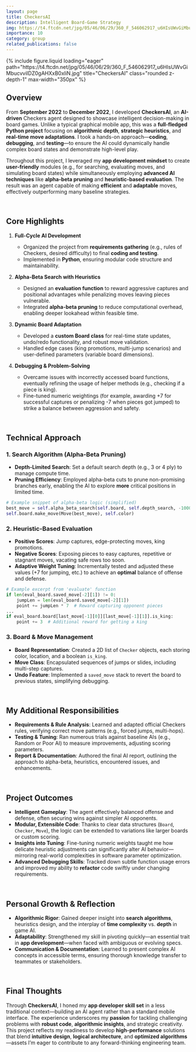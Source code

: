 ```yaml
---
layout: page
title: CheckersAI
description: Intelligent Board-Game Strategy
img: https://t4.ftcdn.net/jpg/05/46/06/29/360_F_546062917_u6HIsUWvGiMbucvviIDZ0gAHXxB0xliN.jpg
importance: 10
category: group
related_publications: false
---
```


<div class="row">
  <div class="col-sm mt-3 mt-md-0 text-center">
    {% include figure.liquid
       loading="eager"
       path="https://t4.ftcdn.net/jpg/05/46/06/29/360_F_546062917_u6HIsUWvGiMbucvviIDZ0gAHXxB0xliN.jpg"
       title="CheckersAI"
       class="rounded z-depth-1"
       max-width="350px"
    %}
  </div>
</div>

## Overview

From **September 2022** to **December 2022**, I developed **CheckersAI**, an **AI-driven** Checkers agent designed to showcase intelligent decision-making in board games. Unlike a typical graphical mobile app, this was a **full-fledged Python project** focusing on **algorithmic depth**, **strategic heuristics**, and **real-time move adaptations**. I took a hands-on approach—**coding**, **debugging**, and **testing**—to ensure the AI could dynamically handle complex board states and demonstrate high-level play.

Throughout this project, I leveraged my **app development mindset** to create **user-friendly** modules (e.g., for searching, evaluating moves, and simulating board states) while simultaneously employing **advanced AI techniques** like **alpha-beta pruning** and **heuristic-based evaluation**. The result was an agent capable of making **efficient** and **adaptable** moves, effectively outperforming many baseline strategies.

<br>

## Core Highlights

1. **Full-Cycle AI Development**

   - Organized the project from **requirements gathering** (e.g., rules of Checkers, desired difficulty) to final **coding and testing**.
   - Implemented in **Python**, ensuring modular code structure and maintainability.

2. **Alpha-Beta Search with Heuristics**

   - Designed an **evaluation function** to reward aggressive captures and positional advantages while penalizing moves leaving pieces vulnerable.
   - Integrated **alpha-beta pruning** to reduce computational overhead, enabling deeper lookahead within feasible time.

3. **Dynamic Board Adaptation**

   - Developed a **custom Board class** for real-time state updates, undo/redo functionality, and robust move validation.
   - Handled edge cases (king promotions, multi-jump scenarios) and user-defined parameters (variable board dimensions).

4. **Debugging & Problem-Solving**
   - Overcame issues with incorrectly accessed board functions, eventually refining the usage of helper methods (e.g., checking if a piece is king).
   - Fine-tuned numeric weightings (for example, awarding +7 for successful captures or penalizing -7 when pieces got jumped) to strike a balance between aggression and safety.

<br>

## Technical Approach

### 1. Search Algorithm (Alpha-Beta Pruning)

- **Depth-Limited Search**: Set a default search depth (e.g., 3 or 4 ply) to manage compute time.
- **Pruning Efficiency**: Employed alpha-beta cuts to prune non-promising branches early, enabling the AI to explore **more** critical positions in limited time.

```python
# Example snippet of alpha-beta logic (simplified)
best_move = self.alpha_beta_search(self.board, self.depth_search, -100000, 100000, 0)
self.board.make_move(Move(best_move), self.color)
```

### 2. Heuristic-Based Evaluation

- **Positive Scores**: Jump captures, edge-protecting moves, king promotions.
- **Negative Scores**: Exposing pieces to easy captures, repetitive or stagnant moves, vacating safe rows too soon.
- **Adaptive Weight Tuning**: Incrementally tested and adjusted these values (+7 for jumping, etc.) to achieve an **optimal** balance of offense and defense.

```python
# Example excerpt from 'evaluate' function
if len(eval_board.saved_move[-2][1]) != 0:
    jumpLen = len(eval_board.saved_move[-2][1])
    point += jumpLen * 7  # Reward capturing opponent pieces
...
if eval_board.board[last_move[-1][0]][last_move[-1][1]].is_king:
    point += 3  # Additional reward for getting a king
```

### 3. Board & Move Management

- **Board Representation**: Created a 2D list of `Checker` objects, each storing color, location, and a boolean `is_king`.
- **Move Class**: Encapsulated sequences of jumps or slides, including multi-step captures.
- **Undo Feature**: Implemented a `saved_move` stack to revert the board to previous states, simplifying debugging.

<br>

## My Additional Responsibilities

- **Requirements & Rule Analysis**: Learned and adapted official Checkers rules, verifying correct move patterns (e.g., forced jumps, multi-hops).
- **Testing & Tuning**: Ran numerous trials against baseline AIs (e.g., Random or Poor AI) to measure improvements, adjusting scoring parameters.
- **Report & Documentation**: Authored the final AI report, outlining the approach to alpha-beta, heuristics, encountered issues, and enhancements.

<br>

## Project Outcomes

- **Intelligent Gameplay**: The agent effectively balanced offense and defense, often securing wins against simpler AI opponents.
- **Modular, Extensible Code**: Thanks to clear data structures (`Board`, `Checker`, `Move`), the logic can be extended to variations like larger boards or custom scoring.
- **Insights into Tuning**: Fine-tuning numeric weights taught me how delicate heuristic adjustments can significantly alter AI behavior—mirroring real-world complexities in software parameter optimization.
- **Advanced Debugging Skills**: Tracked down subtle function usage errors and improved my ability to **refactor** code swiftly under changing requirements.

<br>

## Personal Growth & Reflection

- **Algorithmic Rigor**: Gained deeper insight into **search algorithms**, heuristics design, and the interplay of **time complexity** vs. **depth** in game AI.
- **Adaptability**: Strengthened my skill in pivoting quickly—an essential trait in **app development**—when faced with ambiguous or evolving specs.
- **Communication & Documentation**: Learned to present complex AI concepts in accessible terms, ensuring thorough knowledge transfer to teammates or stakeholders.

<br>

## Final Thoughts

Through **CheckersAI**, I honed my **app developer skill set** in a less traditional context—building an AI agent rather than a standard mobile interface. The experience underscores my **passion** for tackling challenging problems with **robust code**, **algorithmic insights**, and strategic creativity. This project reflects my readiness to develop **high-performance** solutions that blend **intuitive design**, **logical architecture**, and **optimized algorithms**—assets I’m eager to contribute to any forward-thinking engineering team.
